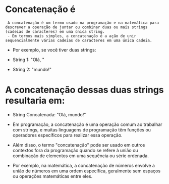 # Concatenação é
```
 A concatenação é um termo usado na programação e na matemática para descrever a operação de juntar ou combinar duas ou mais strings (cadeias de caracteres) em uma única string.
 - Em termos mais simples, a concatenação é a ação de unir sequencialmente várias cadeias de caracteres em uma única cadeia.
```

- Por exemplo, se você tiver duas strings:

- String 1: "Olá, "
- String 2: "mundo!"

# A concatenação dessas duas strings resultaria em:

- String Concatenada: "Olá, mundo!"

- Em programação, a concatenação é uma operação comum ao trabalhar com strings, e muitas linguagens de programação têm funções ou operadores específicos para realizar essa operação.

- Além disso, o termo "concatenação" pode ser usado em outros contextos fora da programação quando se refere à união ou combinação de elementos em uma sequência ou série ordenada. 
- Por exemplo, na matemática, a concatenação de números envolve a união de números em uma ordem específica, geralmente sem espaços ou operações matemáticas entre eles.
